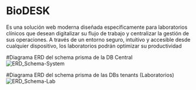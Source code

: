 # BioDESK
Es una solución web moderna diseñada específicamente para laboratorios clínicos que desean digitalizar su flujo de trabajo y centralizar la gestión de sus operaciones. A través de un entorno seguro, intuitivo y accesible desde cualquier dispositivo, los laboratorios podrán optimizar su productividad

#Diagrama ERD del schema prisma de la DB Central
![ERD_Schema-System](https://github.com/user-attachments/assets/0ecd0c64-e095-4d31-ade2-784eaa7c90a7)

#Diagrama ERD del schema prisma de las DBs tenants (Laboratorios)
![ERD_Schema-Lab](https://github.com/user-attachments/assets/d7c2373a-defc-409e-a999-083c60cd0fe6)
